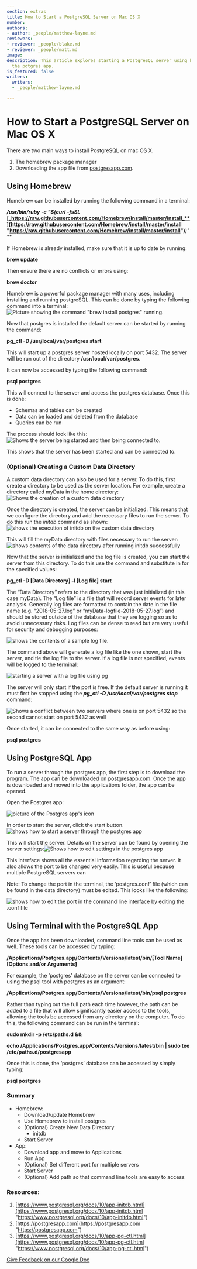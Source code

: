 ```yaml
---
section: extras
title: How to Start a PostgreSQL Server on Mac OS X
number:
authors:
- author: _people/matthew-layne.md
reviewers:
- reviewer: _people/blake.md
- reviewer: _people/matt.md
image: 
description: This article explores starting a PostgreSQL server using both Homebrew and
  the potgres app.
is_featured: false
writers:
  writers:
  - _people/matthew-layne.md

---
```

# **How to Start a PostgreSQL Server on Mac OS X**

There are two main ways to install PostgreSQL on mac OS X.

1. The homebrew package manager
2. Downloading the app file from [postgresapp.com](https://postgresapp.com/).

## **Using Homebrew**

Homebrew can be installed by running the following command in a terminal:

**_/usr/bin/ruby -e "$(curl -fsSL_** [**_https://raw.githubusercontent.com/Homebrew/install/master/install_**](https://raw.githubusercontent.com/Homebrew/install/master/install "https://raw.githubusercontent.com/Homebrew/install/master/install")**_)"_**

If Homebrew is already installed, make sure that it is up to date by running:

**brew update**

Then ensure there are no conflicts or errors using:

**brew doctor**

Homebrew is a powerful package manager with many uses, including installing and running postgreSQL. This can be done by typing the following command into a terminal: ![Picture showing the command "brew install postgres" running.](/assets/images/learn-sql/extras/Start_MacOS_Server/installWithHomebrew.png)

Now that postgres is installed the default server can be started by running the command:

**pg_ctl -D /usr/local/var/postgres start**

This will start up a postgres server hosted locally on port 5432. The server will be run out of the directory **/usr/local/var/postgres**.

It can now be accessed by typing the following command:

**psql postgres**

This will connect to the server and access the postgres database. Once this is done:

* Schemas and tables can be created
* Data can be loaded and deleted from the database
* Queries can be run

The process should look like this:![Shows the server being started and then being connected to.](/assets/images/learn-sql/extras/Start_MacOS_Server/startServerFromCLI.png)

This shows that the server has been started and can be connected to.

### **(Optional) Creating a Custom Data Directory**

A custom data directory can also be used for a server. To do this, first create a directory to be used as the server location. For example, create a directory called myData in the home directory:![Shows the creation of a custom data directory](/assets/images/learn-sql/extras/Start_MacOS_Server/showCustomDataDirectory.png)

Once the directory is created, the server can be initialized. This means that we configure the directory and add the necessary files to run the server. To do this run the _initdb_ command as shown:![shows the execution of initdb on the custom data directory](/assets/images/learn-sql/extras/Start_MacOS_Server/runningInitdb.png)

This will fill the myData directory with files necessary to run the server:![shows contents of the data directory after running initdb successfully ](/assets/images/learn-sql/extras/Start_MacOS_Server/initdbResults.png)

Now that the server is initialized and the log file is created, you can start the server from this directory. To do this use the command and substitute in for the specified values:

**pg_ctl -D \[Data Directory\] -l \[Log file\] start**

The “Data Directory” refers to the directory that was just initialized (in this case myData). The “Log file” is a file that will record server events for later analysis. Generally log files are formatted to contain the date in the file name (e.g. “2018-05-27.log” or “myData-logfile-2018-05-27.log”) and should be stored outside of the database that they are logging so as to avoid unnecessary risks. Log files can be dense to read but are very useful for security and debugging purposes:

![shows the contents of a sample log file.](/assets/images/learn-sql/extras/Start_MacOS_Server/sampleLogfile.png)

The command above will generate a log file like the one shown, start the server, and tie the log file to the server. If a log file is not specified, events will be logged to the terminal:

![starting a server with a log file using pg](/assets/images/learn-sql/extras/Start_MacOS_Server/startingServerWithLogfile.png)

The server will only start if the port is free. If the default server is running it must first be stopped using the **_pg_ctl -D /usr/local/var/postgres stop_** command:

![Shows a conflict between two servers where one is on port 5432 so the second cannot start on port 5432 as well](/assets/images/learn-sql/extras/Start_MacOS_Server/serverPortConflict.png)

Once started, it can be connected to the same way as before using:

**psql postgres**

## **Using PostgreSQL App**

To run a server through the postgres app, the first step is to download the program. The app can be downloaded on [postgresapp.com](https://postgresapp.com/). Once the app is downloaded and moved into the applications folder, the app can be opened.

Open the Postgres app:

![picture of the Postgres app's icon](/assets/images/learn-sql/extras/Start_MacOS_Server/postgresAppIcon.png)

In order to start the server, click the start button.![shows how to start a server through the postgres app](/assets/images/learn-sql/extras/Start_MacOS_Server/startingServerFromApp.png)

This will start the server. Details on the server can be found by opening the server settings:![Shows how to edit settings in the postgres app](/assets/images/learn-sql/extras/Start_MacOS_Server/serverSettings.png)

This interface shows all the essential information regarding the server. It also allows the port to be changed very easily. This is useful because multiple PostgreSQL servers can

Note: To change the port in the terminal, the ‘postgres.conf’ file (which can be found in the data directory) must be edited. This looks like the following:

![shows how to edit the port in the command line interface by editing the .conf file](/assets/images/learn-sql/extras/Start_MacOS_Server/editingTheConfFile.png)

## **Using Terminal with the PostgreSQL App**

Once the app has been downloaded, command line tools can be used as well. These tools can be accessed by typing:

**/Applications/Postgres.app/Contents/Versions/latest/bin/\[Tool Name\] \[Options and/or Arguments\]**

For example, the ‘postgres’ database on the server can be connected to using the psql tool with postgres as an argument:

**/Applications/Postgres.app/Contents/Versions/latest/bin/psql postgres**

Rather than typing out the full path each time however, the path can be added to a file that will allow significantly easier access to the tools, allowing the tools be accessed from any directory on the computer. To do this, the following command can be run in the terminal:

**sudo mkdir -p /etc/paths.d &&**

**echo /Applications/Postgres.app/Contents/Versions/latest/bin | sudo tee /etc/paths.d/postgresapp**

Once this is done, the ‘postgres’ database can be accessed by simply typing:

**psql postgres**

### Summary

* Homebrew:
  * Download/update Homebrew
  * Use Homebrew to install postgres
  * (Optional) Create New Data Directory
    * initdb
  * Start Server
* App:
  * Download app and move to Applications
  * Run App
  * (Optional) Set different port for multiple servers
  * Start Server
  * (Optional) Add path so that command line tools are easy to access

### **Resources:**

1. [https://www.postgresql.org/docs/10/app-initdb.html](https://www.postgresql.org/docs/10/app-initdb.html "https://www.postgresql.org/docs/10/app-initdb.html")
2. [https://postgresapp.com](https://postgresapp.com "https://postgresapp.com")
3. [https://www.postgresql.org/docs/10/app-pg-ctl.html](https://www.postgresql.org/docs/10/app-pg-ctl.html "https://www.postgresql.org/docs/10/app-pg-ctl.html")

[Give Feedback on our Google Doc](https://docs.google.com/document/d/1MfBqyfJXD9x4iaI_2Lmt-yCoPqD_jDbDEULMJ7NaavU/edit?usp=sharing "Google Doc")
